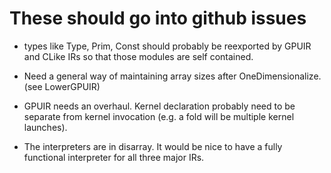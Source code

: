 

These should go into github issues 
======================================================

 * types like Type, Prim, Const should probably be reexported by GPUIR
   and CLike IRs so that those modules are self contained.
   
 * Need a general way of maintaining array sizes after OneDimensionalize.
   (see LowerGPUIR)

 * GPUIR needs an overhaul.  Kernel declaration probably need to be
   separate from kernel invocation (e.g. a fold will be multiple
   kernel launches).

 * The interpreters are in disarray.  It would be nice to have a fully
   functional interpreter for all three major IRs.
